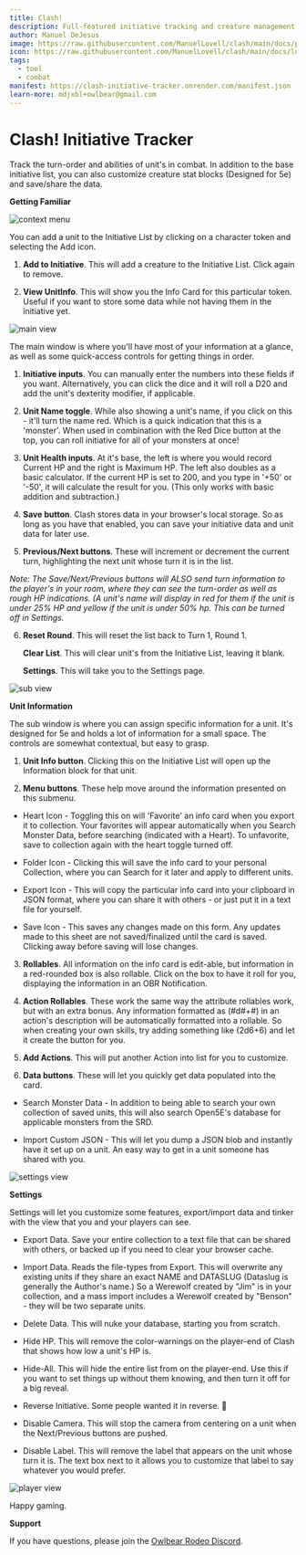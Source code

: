 ```yaml
---
title: Clash!
description: Full-featured initiative tracking and creature management
author: Manuel DeJesus
image: https://raw.githubusercontent.com/ManuelLovell/clash/main/docs/preview.png
icon: https://raw.githubusercontent.com/ManuelLovell/clash/main/docs/logo.png
tags:
  - tool
  - combat
manifest: https://clash-initiative-tracker.onrender.com/manifest.json
learn-more: mdjxbl+owlbear@gmail.com
---
```


# Clash! Initiative Tracker

Track the turn-order and abilities of unit's in combat.  In addition to the base initiative list, you can also customize creature stat blocks (Designed for 5e) and save/share the data.

**Getting Familiar**


![context menu](https://raw.githubusercontent.com/ManuelLovell/clash/main/docs/menuview.png)


You can add a unit to the Initiative List by clicking on a character token and selecting the Add icon.

1. **Add to Initiative**. This will add a creature to the Initiative List. Click again to remove.

2. **View UnitInfo**. This will show you the Info Card for this particular token. Useful if you want to store some data while not having them in the initiative yet.


![main view](https://raw.githubusercontent.com/ManuelLovell/clash/main/docs/mainview.png)


The main window is where you'll have most of your information at a glance, as well as some quick-access controls for getting things in order.

1. **Initiative inputs**. You can manually enter the numbers into these fields if you want. Alternatively, you can click the dice and it will roll a D20 and add the unit's dexterity modifier, if applicable.

2. **Unit Name toggle**.  While also showing a unit's name, if you click on this - it'll turn the name red.  Which is a quick indication that this is a 'monster'. When used in combination with the Red Dice button at the top, you can roll initiative for all of your monsters at once!

3. **Unit Health inputs**. At it's base, the left is where you would record Current HP and the right is Maximum HP.  The left also doubles as a basic calculator. If the current HP is set to 200, and you type in '+50' or '-50', it will calculate the result for you. (This only works with basic addition and subtraction.)

4. **Save button**.  Clash stores data in your browser's local storage. So as long as you have that enabled, you can save your initiative data and unit data for later use.

5. **Previous/Next buttons**. These will increment or decrement the current turn, highlighting the next unit whose turn it is in the list.

*Note: The Save/Next/Previous buttons will ALSO send turn information to the player's in your room, where they can see the turn-order as well as rough HP indications. (A unit's name will display in red for them if the unit is under 25% HP and yellow if the unit is under 50% hp. This can be turned off in Settings.*

6.  **Reset Round**. This will reset the list back to Turn 1, Round 1.

    **Clear List**. This will clear unit's from the Initiative List, leaving it blank.

	**Settings**. This will take you to the Settings page.


![sub view](https://raw.githubusercontent.com/ManuelLovell/clash/main/docs/subview.png)


**Unit Information**

The sub window is where you can assign specific information for a unit. It's designed for 5e and holds a lot of information for a small space. The controls are somewhat contextual, but easy to grasp.

1.  **Unit Info button**. Clicking this on the Initiative List will open up the Information block for that unit.

2.  **Menu buttons**. These help move around the information presented on this submenu.

*  Heart Icon - Toggling this on will 'Favorite' an info card when you export it to collection. Your favorites will appear automatically when you Search Monster Data, before searching (indicated with a Heart). To unfavorite, save to collection again with the heart toggle turned off.

* Folder Icon - Clicking this will save the info card to your personal Collection, where you can Search for it later and apply to different units.

* Export Icon - This will copy the particular info card into your clipboard in JSON format, where you can share it with others - or just put it in a text file for yourself.

* Save Icon - This saves any changes made on this form. Any updates made to this sheet are not saved/finalized until the card is saved. Clicking away before saving will lose changes. 

3. **Rollables**. All information on the info card is edit-able, but information in a red-rounded box is also rollable. Click on the box to have it roll for you, displaying the 
information in an OBR Notification.

4. **Action Rollables**. These work the same way the attribute rollables work, but with an extra bonus. Any information formatted as (#d#+#) in an action's description will be 
automatically formatted into a rollable. So when creating your own skills, try adding something like (2d6+6) and let it create the button for you.

5. **Add Actions**. This will  put another Action into list for you to customize.

6. **Data buttons**. These will let you quickly get data populated into the card.

* Search Monster Data - In addition to being able to search your own collection of saved units, this will also search Open5E's database for applicable monsters from the SRD.

* Import Custom JSON - This will let you dump a JSON blob and instantly have it set up on a unit. An easy way to get in a unit someone has shared with you. 


![settings view](https://raw.githubusercontent.com/ManuelLovell/clash/main/docs/settingsview.png)


**Settings**

Settings will let you customize some features, export/import data and tinker with the view that you and your players can see.

* Export Data. Save your entire collection to a text file that can be shared with others, or backed up if you need to clear your browser cache.

* Import Data. Reads the file-types from Export. This will overwrite any existing units if they share an exact NAME and DATASLUG (Dataslug is generally the Author's name.) So a 
Werewolf created by "Jim" is in your collection, and a mass import includes a Werewolf created by "Benson" - they will be two separate units.

* Delete Data. This will nuke your database, starting you from scratch.

* Hide HP. This will remove the color-warnings on the player-end of Clash that shows how low a unit's HP is.

* Hide-All. This will hide the entire list from on the player-end. Use this if you want to set things up without them knowing, and then turn it off for a big reveal.

* Reverse Initiative. Some people wanted it in reverse. 🤷

* Disable Camera. This will stop the camera from centering on a unit when the Next/Previous buttons are pushed.

* Disable Label. This will remove the label that appears on the unit whose turn it is.  The text box next to it allows you to customize that label to say whatever you would prefer.

![player view](https://raw.githubusercontent.com/ManuelLovell/clash/main/docs/playerview.png)

Happy gaming.

**Support**

If you have questions, please join the [Owlbear Rodeo Discord](https://discord.gg/UY8AXjhzhe).